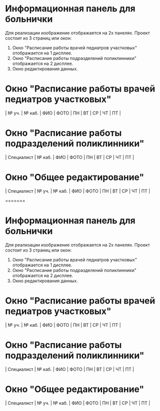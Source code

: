 # Информационная панель для больнички
Для реализации изображение отображается на 2х панелях.
Проект состоит из 3 страниц или окон:
1) Окно "Расписание работы врачей педиатров участковых" отображается на 1 дисплее.
2) Окно "Расписание работы подразделений поликлинники" отображается на 2 дисплее.
3) Окно редактирования данных. 

# Окно "Расписание работы врачей педиатров участковых"
| № уч. | № каб. | ФИО | ФОТО | ПН | ВТ | СР | ЧТ | ПТ |

# Окно "Расписание работы подразделений поликлинники"
| Специалист | № каб. | ФИО | ФОТО | ПН | ВТ | СР | ЧТ | ПТ |

# Окно "Общее редактирование"
| Специалист | № уч. | № каб. | ФИО | ФОТО | ПН | ВТ | СР | ЧТ | ПТ |

=======
# Информационная панель для больнички
Для реализации изображение отображается на 2х панелях.
Проект состоит из 3 страниц или окон:
1) Окно "Расписание работы врачей педиатров участковых" отображается на 1 дисплее.
2) Окно "Расписание работы подразделений поликлинники" отображается на 2 дисплее.
3) Окно редактирования данных. 

# Окно "Расписание работы врачей педиатров участковых"
| № уч. | № каб. | ФИО | ФОТО | ПН | ВТ | СР | ЧТ | ПТ |

# Окно "Расписание работы подразделений поликлинники"
| Специалист | № каб. | ФИО | ФОТО | ПН | ВТ | СР | ЧТ | ПТ |

# Окно "Общее редактирование"
| Специалист | № уч. | № каб. | ФИО | ФОТО | ПН | ВТ | СР | ЧТ | ПТ |
